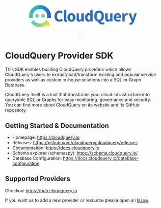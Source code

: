 <p align="center">
<a href="https://cloudquery.io">
<img alt="cloudquery logo" width=75% src="https://github.com/cloudquery/cloudquery/raw/main/docs/images/logo.png" />
</a>
</p>

<div align="center">
  <a aria-label="License" href="https://github.com/cloudquery/cloudquery/license.md">
    <img alt="" src="https://img.shields.io/github/license/cloudquery/cloudquery?style=for-the-badge">
  </a>
  &nbsp;
  <a aria-label="lint" href="https://github.com/cloudquery/cq-provider-sdk/workflows/unittest/badge.svg">
      <img alt="" src="https://img.shields.io/github/workflow/status/cloudquery/cq-provider-sdk/UnitTest?style=for-the-badge">
  </a>
</div>


CloudQuery Provider SDK
=======================

This SDK enables building CloudQuery providers which allows CloudQuery's users to extract/load/transform existing and popular service providers as well as custom in-house solutions into a SQL or Graph Database.

CloudQuery itself is a tool that transforms your cloud infrastructure into queryable SQL or Graphs for easy monitoring, governance and security. You can find more about CloudQuery on its website and its GitHub repository.


## Getting Started & Documentation

* Homepage: https://cloudquery.io
* Releases: https://github.com/cloudquery/cloudquery/releases
* Documentation: https://docs.cloudquery.io
* Schema explorer (schemaspy): https://schema.cloudquery.io/
* Database Configuration: https://docs.cloudquery.io/database-configuration

## Supported Providers

Checkout https://hub.cloudquery.io

If you want us to add a new provider or resource please open an [Issue](https://github.com/cloudquery/cloudquery/issues).
